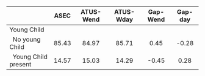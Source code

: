 
|                      |         ASEC |    ATUS-Wend |    ATUS-Wday |     Gap-Wend |      Gap-day |
| -------------------- | :----------: | :----------: | :----------: | :----------: | :----------: |
| Young Child          |              |              |              |              |              |
| &nbsp;&nbsp;No young Child |        85.43 |        84.97 |        85.71 |         0.45 |        -0.28 |
| &nbsp;&nbsp;Young Child present |        14.57 |        15.03 |        14.29 |        -0.45 |         0.28 |

